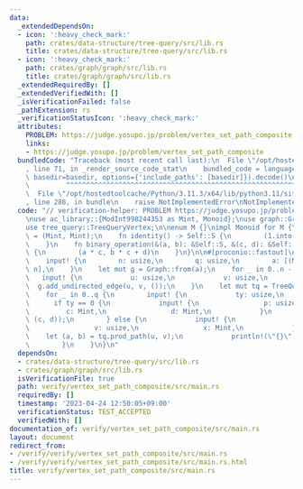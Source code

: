 ```yaml
---
data:
  _extendedDependsOn:
  - icon: ':heavy_check_mark:'
    path: crates/data-structure/tree-query/src/lib.rs
    title: crates/data-structure/tree-query/src/lib.rs
  - icon: ':heavy_check_mark:'
    path: crates/graph/graph/src/lib.rs
    title: crates/graph/graph/src/lib.rs
  _extendedRequiredBy: []
  _extendedVerifiedWith: []
  _isVerificationFailed: false
  _pathExtension: rs
  _verificationStatusIcon: ':heavy_check_mark:'
  attributes:
    PROBLEM: https://judge.yosupo.jp/problem/vertex_set_path_composite
    links:
    - https://judge.yosupo.jp/problem/vertex_set_path_composite
  bundledCode: "Traceback (most recent call last):\n  File \"/opt/hostedtoolcache/Python/3.11.3/x64/lib/python3.11/site-packages/onlinejudge_verify/documentation/build.py\"\
    , line 71, in _render_source_code_stat\n    bundled_code = language.bundle(stat.path,\
    \ basedir=basedir, options={'include_paths': [basedir]}).decode()\n          \
    \         ^^^^^^^^^^^^^^^^^^^^^^^^^^^^^^^^^^^^^^^^^^^^^^^^^^^^^^^^^^^^^^^^^^^^^^^^^^^^^^^^^\n\
    \  File \"/opt/hostedtoolcache/Python/3.11.3/x64/lib/python3.11/site-packages/onlinejudge_verify/languages/rust.py\"\
    , line 288, in bundle\n    raise NotImplementedError\nNotImplementedError\n"
  code: "// verification-helper: PROBLEM https://judge.yosupo.jp/problem/vertex_set_path_composite\n\
    \nuse ac_library::{ModInt998244353 as Mint, Monoid};\nuse graph::Graph;\nuse proconio::input;\n\
    use tree_query::TreeQueryVertex;\n\nenum M {}\nimpl Monoid for M {\n    type S\
    \ = (Mint, Mint);\n    fn identity() -> Self::S {\n        (1.into(), 0.into())\n\
    \    }\n    fn binary_operation(&(a, b): &Self::S, &(c, d): &Self::S) -> Self::S\
    \ {\n        (a * c, b * c + d)\n    }\n}\n\n#[proconio::fastout]\nfn main() {\n\
    \    input! {\n        n: usize,\n        q: usize,\n        a: [(Mint, Mint);\
    \ n],\n    }\n    let mut g = Graph::from(a);\n    for _ in 0..n - 1 {\n     \
    \   input! {\n            u: usize,\n            v: usize,\n        }\n      \
    \  g.add_undirected_edge(u, v, ());\n    }\n    let mut tq = TreeQueryVertex::<M>::build(&g);\n\
    \    for _ in 0..q {\n        input! {\n            ty: usize,\n        }\n  \
    \      if ty == 0 {\n            input! {\n                p: usize,\n       \
    \         c: Mint,\n                d: Mint,\n            }\n            tq.set(p,\
    \ (c, d));\n        } else {\n            input! {\n                u: usize,\n\
    \                v: usize,\n                x: Mint,\n            }\n        \
    \    let (a, b) = tq.prod_path(u, v);\n            println!(\"{}\", a * x + b);\n\
    \        }\n    }\n}\n"
  dependsOn:
  - crates/data-structure/tree-query/src/lib.rs
  - crates/graph/graph/src/lib.rs
  isVerificationFile: true
  path: verify/vertex_set_path_composite/src/main.rs
  requiredBy: []
  timestamp: '2023-04-24 12:50:05+09:00'
  verificationStatus: TEST_ACCEPTED
  verifiedWith: []
documentation_of: verify/vertex_set_path_composite/src/main.rs
layout: document
redirect_from:
- /verify/verify/vertex_set_path_composite/src/main.rs
- /verify/verify/vertex_set_path_composite/src/main.rs.html
title: verify/vertex_set_path_composite/src/main.rs
---
```


